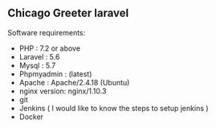 ## Chicago Greeter laravel

Software requirements:

* PHP : 7.2 or above
* Laravel : 5.6
* Mysql : 5.7
* Phpmyadmin : (latest)
* Apache : Apache/2.4.18 (Ubuntu)
* nginx version: nginx/1.10.3
* git
* Jenkins ( I would like to know the steps to setup jenkins )
* Docker 